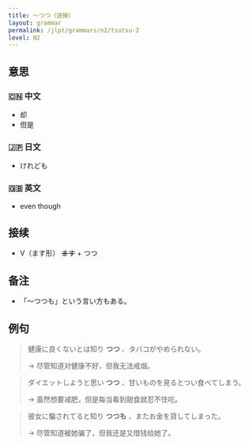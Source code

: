 ```yaml
---
title: 〜つつ（逆接）
layout: grammar
permalink: /jlpt/grammars/n2/tsutsu-2
level: N2
---
```


## 意思

### 🇨🇳 中文

- 却
- 但是

### 🇯🇵 日文

- けれども

### 🇬🇧 英文

- even though

## 接续

- V（ます形） ~~ます~~ + つつ

## 备注

- 「〜つつも」という言い方もある。

## 例句

> 健康に良くないとは知り **つつ** 、タバコがやめられない。
>
> → 尽管知道对健康不好，但我无法戒烟。

> ダイエットしようと思い **つつ** 、甘いものを見るとつい食べてしまう。
>
> → 虽然想要减肥，但是每当看到甜食就忍不住吃。

> 彼女に騙されてると知り **つつも** 、またお金を貸してしまった。
>
> → 尽管知道被她骗了，但我还是又借钱给她了。

